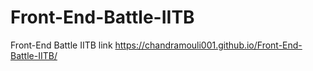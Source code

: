# Front-End-Battle-IITB
Front-End Battle IITB
link https://chandramouli001.github.io/Front-End-Battle-IITB/
